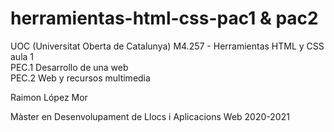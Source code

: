 # herramientas-html-css-pac1 & pac2

UOC (Universitat Oberta de Catalunya)
M4.257 - Herramientas HTML y CSS aula 1
<br /> 
PEC.1 Desarrollo de una web <br /> PEC.2 Web y recursos multimedia


Raimon López Mor


Màster en Desenvolupament de Llocs i Aplicacions Web
2020-2021
